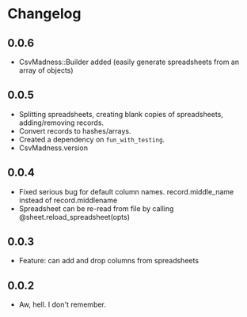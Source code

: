 Changelog
=========

0.0.6
-----

* CsvMadness::Builder added (easily generate spreadsheets from an array of objects)


0.0.5
-----

* Splitting spreadsheets, creating blank copies of spreadsheets, adding/removing records.
* Convert records to hashes/arrays.
* Created a dependency on `fun_with_testing`.
* CsvMadness.version


0.0.4
-----

* Fixed serious bug for default column names.  record.middle_name instead of record.middlename
* Spreadsheet can be re-read from file by calling @sheet.reload_spreadsheet(opts)


0.0.3
-----

* Feature:  can add and drop columns from spreadsheets


0.0.2
-----

* Aw, hell.  I don't remember.